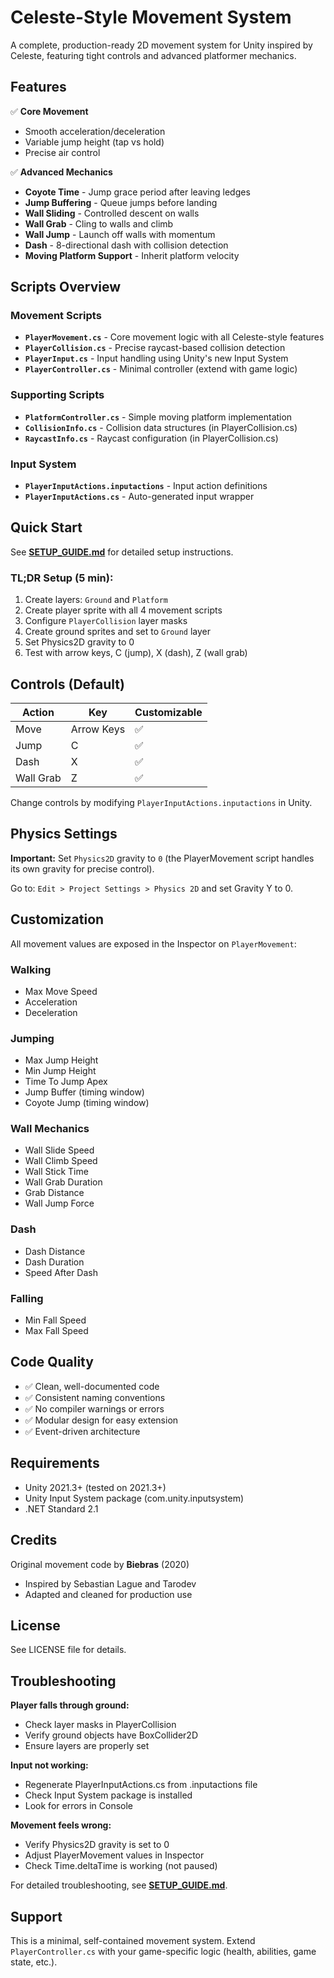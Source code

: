 # Celeste-Style Movement System

A complete, production-ready 2D movement system for Unity inspired by Celeste, featuring tight controls and advanced platformer mechanics.

## Features

✅ **Core Movement**
- Smooth acceleration/deceleration
- Variable jump height (tap vs hold)
- Precise air control

✅ **Advanced Mechanics**
- **Coyote Time** - Jump grace period after leaving ledges
- **Jump Buffering** - Queue jumps before landing
- **Wall Sliding** - Controlled descent on walls
- **Wall Grab** - Cling to walls and climb
- **Wall Jump** - Launch off walls with momentum
- **Dash** - 8-directional dash with collision detection
- **Moving Platform Support** - Inherit platform velocity

## Scripts Overview

### Movement Scripts
- **`PlayerMovement.cs`** - Core movement logic with all Celeste-style features
- **`PlayerCollision.cs`** - Precise raycast-based collision detection
- **`PlayerInput.cs`** - Input handling using Unity's new Input System
- **`PlayerController.cs`** - Minimal controller (extend with game logic)

### Supporting Scripts
- **`PlatformController.cs`** - Simple moving platform implementation
- **`CollisionInfo.cs`** - Collision data structures (in PlayerCollision.cs)
- **`RaycastInfo.cs`** - Raycast configuration (in PlayerCollision.cs)

### Input System
- **`PlayerInputActions.inputactions`** - Input action definitions
- **`PlayerInputActions.cs`** - Auto-generated input wrapper

## Quick Start

See **[SETUP_GUIDE.md](SETUP_GUIDE.md)** for detailed setup instructions.

### TL;DR Setup (5 min):
1. Create layers: `Ground` and `Platform`
2. Create player sprite with all 4 movement scripts
3. Configure `PlayerCollision` layer masks
4. Create ground sprites and set to `Ground` layer
5. Set Physics2D gravity to 0
6. Test with arrow keys, C (jump), X (dash), Z (wall grab)

## Controls (Default)

| Action | Key | Customizable |
|--------|-----|--------------|
| Move | Arrow Keys | ✅ |
| Jump | C | ✅ |
| Dash | X | ✅ |
| Wall Grab | Z | ✅ |

Change controls by modifying `PlayerInputActions.inputactions` in Unity.

## Physics Settings

**Important:** Set `Physics2D` gravity to `0` (the PlayerMovement script handles its own gravity for precise control).

Go to: `Edit > Project Settings > Physics 2D` and set Gravity Y to 0.

## Customization

All movement values are exposed in the Inspector on `PlayerMovement`:

### Walking
- Max Move Speed
- Acceleration
- Deceleration

### Jumping
- Max Jump Height
- Min Jump Height
- Time To Jump Apex
- Jump Buffer (timing window)
- Coyote Jump (timing window)

### Wall Mechanics
- Wall Slide Speed
- Wall Climb Speed
- Wall Stick Time
- Wall Grab Duration
- Grab Distance
- Wall Jump Force

### Dash
- Dash Distance
- Dash Duration
- Speed After Dash

### Falling
- Min Fall Speed
- Max Fall Speed

## Code Quality

- ✅ Clean, well-documented code
- ✅ Consistent naming conventions
- ✅ No compiler warnings or errors
- ✅ Modular design for easy extension
- ✅ Event-driven architecture

## Requirements

- Unity 2021.3+ (tested on 2021.3+)
- Unity Input System package (com.unity.inputsystem)
- .NET Standard 2.1

## Credits

Original movement code by **Biebras** (2020)
- Inspired by Sebastian Lague and Tarodev
- Adapted and cleaned for production use

## License

See LICENSE file for details.

## Troubleshooting

**Player falls through ground:**
- Check layer masks in PlayerCollision
- Verify ground objects have BoxCollider2D
- Ensure layers are properly set

**Input not working:**
- Regenerate PlayerInputActions.cs from .inputactions file
- Check Input System package is installed
- Look for errors in Console

**Movement feels wrong:**
- Verify Physics2D gravity is set to 0
- Adjust PlayerMovement values in Inspector
- Check Time.deltaTime is working (not paused)

For detailed troubleshooting, see **[SETUP_GUIDE.md](SETUP_GUIDE.md)**.

## Support

This is a minimal, self-contained movement system. Extend `PlayerController.cs` with your game-specific logic (health, abilities, game state, etc.).

